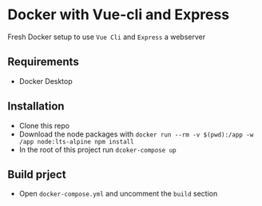 # Docker with Vue-cli and Express

Fresh Docker setup to use `Vue Cli` and `Express` a webserver 

## Requirements

* Docker Desktop

## Installation

* Clone this repo
* Download the node packages with `docker run --rm -v $(pwd):/app -w /app node:lts-alpine npm install`
* In the root of this project run `dcoker-compose up`

## Build prject

* Open `docker-compose.yml` and uncomment the `build` section
